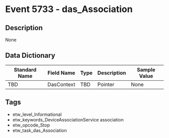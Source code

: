 # Event 5733 - das_Association

## Description
None

## Data Dictionary
|Standard Name|Field Name|Type|Description|Sample Value|
|---|---|---|---|---|
|TBD|DasContext|TBD|Pointer|None|None|

## Tags
* etw_level_Informational
* etw_keywords_DeviceAssociationService association
* etw_opcode_Stop
* etw_task_das_Association